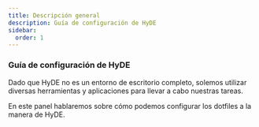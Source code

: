 ```yaml
---
title: Descripción general
description: Guía de configuración de HyDE
sidebar:
  order: 1
---
```


### Guía de configuración de HyDE

Dado que HyDE no es un entorno de escritorio completo, solemos utilizar diversas herramientas y aplicaciones para llevar a cabo nuestras tareas.

En este panel hablaremos sobre cómo podemos configurar los dotfiles a la manera de HyDE.